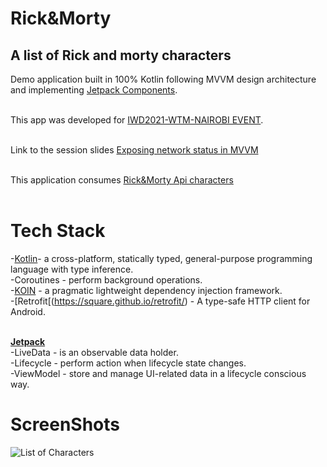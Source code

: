 # Rick&Morty
## A list of Rick and morty characters

Demo application built in 100% Kotlin following MVVM design architecture and implementing [Jetpack Components](https://developer.android.com/topic/libraries/architecture/).<br/><br/>

This app was developed for [IWD2021-WTM-NAIROBI EVENT](https://gdg.community.dev/events/details/google-gdg-nairobi-presents-international-womens-day-2021-nairobi/).<br/><br/>

Link to the session slides [Exposing network status in MVVM](https://speakerdeck.com/valentinerutto/exposing-network-result-status-in-mvvm)<br/><br/>

This application consumes [Rick&Morty Api characters](https://rickandmortyapi.com/documentation/#character)<br/><br/>

# Tech Stack<br/>
-[Kotlin](https://developer.android.com/kotlin?gclid=CjwKCAjw9r-DBhBxEiwA9qYUpWK_ANJvWx6zBkFk-4XeP5a0dCxwyFZv_EeeqAcUx1K_Mj3gGkpdxRoCW9IQAvD_BwE&gclsrc=aw.ds)- a cross-platform, statically typed, general-purpose programming language with type inference.<br/>
-Coroutines - perform background operations.<br/>
-[KOIN](https://insert-koin.io/) - a pragmatic lightweight dependency injection framework.<br/>
-[Retrofit[(https://square.github.io/retrofit/) - A type-safe HTTP client for Android.<br/><br/>

[**Jetpack**](https://developer.android.com/jetpack)<br/>
-LiveData - is an observable data holder.<br/>
-Lifecycle - perform action when lifecycle state changes.<br/>
-ViewModel - store and manage UI-related data in a lifecycle conscious way.<br/>

# ScreenShots 

![List of Characters](https://user-images.githubusercontent.com/10762793/114249832-67cb6000-99a4-11eb-84b5-6326dbe62acc.png)





